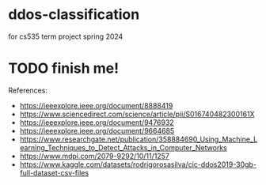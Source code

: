 # ddos-classification

for cs535 term project spring 2024

# TODO finish me!

References:

* https://ieeexplore.ieee.org/document/8888419
* https://www.sciencedirect.com/science/article/pii/S016740482300161X
* https://ieeexplore.ieee.org/document/9476932
* https://ieeexplore.ieee.org/document/9664685
* https://www.researchgate.net/publication/358884690_Using_Machine_Learning_Techniques_to_Detect_Attacks_in_Computer_Networks
* https://www.mdpi.com/2079-9292/10/11/1257
* https://www.kaggle.com/datasets/rodrigorosasilva/cic-ddos2019-30gb-full-dataset-csv-files
